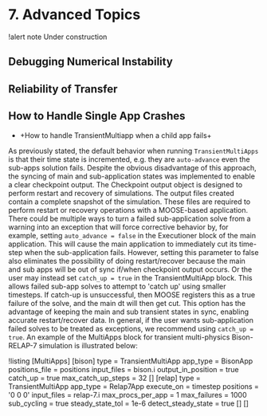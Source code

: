# 7. Advanced Topics

!alert note
Under construction

## Debugging Numerical Instability

## Reliability of Transfer

## How to Handle Single App Crashes

- +How to handle TransientMultiapp when a child app fails+

As previously stated, the default behavior when running `TransientMultiApps` is that their time state is incremented, e.g. they are `auto-advance` even the sub-apps solution fails. Despite the obvious disadvantage of this approach, the syncing of main and sub-application states was implemented to enable a clear checkpoint output. The Checkpoint output object is designed to perform restart and recovery of simulations. The output files created contain a complete snapshot of the simulation. These files are required to perform restart or recovery operations with a MOOSE-based application. There could be multiple ways to turn a failed sub-application solve from a warning into an exception that will force corrective behavior by, for example, setting `auto_advance = false` in the Executioner block of the main application. This will cause the main application to immediately cut its time-step when the sub-application fails. However, setting this parameter to false also eliminates the possibility of doing restart/recover because the main and sub apps will be out of sync if/when checkpoint output occurs. Or the user may instead set `catch_up = true` in the TransientMultiApp block. This allows failed sub-app solves to attempt to 'catch up' using smaller timesteps. If catch-up is unsuccessful, then MOOSE registers this as a true failure of the solve, and the main dt will then get cut. This option has the advantage of keeping the main and sub transient states in sync, enabling accurate restart/recover data. In general, if the user wants sub-application failed solves to be treated as exceptions, we recommend using `catch_up = true`. An example of the MultiApps block for transient multi-physics Bison-RELAP-7 simulation is illustrated below:

!listing
[MultiApps]
   [bison]
     type = TransientMultiApp
     app_type = BisonApp
     positions_file = positions
     input_files = bison.i
     output_in_position = true
     catch_up = true
     max_catch_up_steps = 32
   []
   [relap]
      type = TransientMultiApp
      app_type = Relap7App
      execute_on = timestep
      positions = '0 0 0'
      input_files = relap-7.i
      max_procs_per_app = 1
      max_failures = 1000
      sub_cycling = true
      steady_state_tol = 1e-6
      detect_steady_state = true
    []
[]



